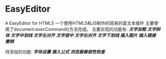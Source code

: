 # EasyEditor
A EasyEditor for HTML5
一个使用HTML5和JS制作的简易的富文本插件
主要使用了document.execCommand()方法完成。
主要实现的功能有:
***文字加粗***
***文字斜体***
***文字中划线***
***文字左对齐***
***文字居中***
***文字右对齐***
***文字下划线***
***插入图片***
***插入链接***
***撤销***


待添加的功能:
***字体设置***
***插入公式***
***浏览器兼容性检查***

